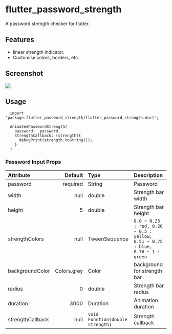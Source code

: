# flutter_password_strength

A password strength checker for flutter.

## Features  
  
 - linear strength indicator.
 - Customise colors, borders, etc.

## Screenshot

![](https://media.giphy.com/media/kbuhBEahzQAtifnfSL/giphy.gif)

## Usage
  ```
    import 'package:flutter_password_strength/flutter_password_strength.dart';

    AnimatedPasswordStrength(
      password: _password, 
      strengthCallback: (strength){
        debugPrint(strength.toString());
      }
    )
  ```

### Password Input Props
| Attribute  | Default  | Type | Description |
| :------------ |---------------:| :---------------| :-----|
| password | required | String | Password  |
| width | null | double | Strength bar width |
| height | 5 | double | Strength bar height |
| strengthColors | null | TweenSequence<Color> | `0.0 ~ 0.25 : red, 0.26 ~ 0.5 : yellow, 0.51 ~ 0.75 : blue, 0.76 ~ 1 : green` |
| backgroundColor | Colors.grey| Color | background for strength bar |
| radius | 0 | double | Strength bar radius  |
| duration | 3000 | Duration | Animation duration |
| strengthCallback | null | `void Function(double strength)` | Strength callback |